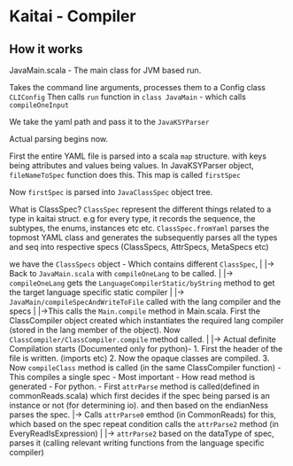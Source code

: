 # Kaitai - Compiler

## How it works


JavaMain.scala - The main class for JVM based run.

Takes the command line arguments, processes them to a Config class `CLIConfig`
Then calls `run` function in `class JavaMain` - which calls `compileOneInput`

We take the yaml path and pass it to the `JavaKSYParser`

Actual parsing begins now.

First the entire YAML file is parsed into a scala `map` structure. with keys being attributes and values being values.
In JavaKSYParser object, `fileNameToSpec` function does this. This map is called `firstSpec`

Now `firstSpec` is parsed into `JavaClassSpec` object tree.

What is ClassSpec?
`ClassSpec` represent the different things related to a type in kaitai struct. e.g for every type, it records the sequence, the subtypes, the enums, instances etc etc.
`ClassSpec.fromYaml` parses the topmost YAML class and generates the subsequently parses all the types and seq into respective specs (ClassSpecs, AttrSpecs, MetaSpecs etc)


we have the `ClassSpecs` object - Which contains different `ClassSpec`, 
|
|-> Back to `JavaMain.scala` with `compileOneLang` to be called.
    |
    |-> `compileOneLang` gets the `LanguageCompilerStatic/byString` method to get the target language specific static compiler
        |
        |-> `JavaMain/compileSpecAndWriteToFile` called with the lang compiler and the specs
            |
            |->This calls the `Main.compile` method in Main.scala. First the ClassCompiler object created which instantiates the       required lang compiler (stored in the lang member of the object). Now `ClassCompiler/ClassCompiler.compile` method called.
                |
                |-> Actual definite Compilation starts (Documented only for python)- 
                    1.   First the header of the file is written. (imports etc)
                    2.   Now the opaque classes are compiled.
                    3.   Now `compileClass` method is called (in the same ClassCompiler function) - This compiles a single spec - Most important - How read method is generated - 
                        For python. - First `attrParse` method is called(defined in commonReads.scala) which first decides if the spec being parsed is an instance or not (for determining io). and then based on the endianNess parses the spec.
                        |-> Calls `attrParse0` emthod (in CommonReads) for this, which based on the spec repeat condition calls the `attrParse2` method (in EveryReadIsExpression) 
                            |
                            |-> `attrParse2` based on the dataType of spec, parses it (calling relevant writing functions   from the language specific compiler)



